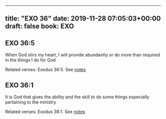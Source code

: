 
---
title: "EXO 36"
date: 2019-11-28 07:05:03+00:00
draft: false
book: EXO
---

## EXO 36:5

When God stirs my heart, I will provide abundantly or do more than required in the things I do for God

Related verses: Exodus 36:5. See [notes](https://my.bible.com/notes/3307365599181267109)


## EXO 36:1

It is God that gives the ability and the skill to do some things especially pertaining to the ministry

Related verses: Exodus 36:1. See [notes](https://my.bible.com/notes/3307364701625376927)

